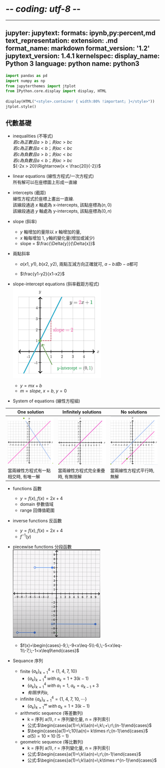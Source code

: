 # -*- coding: utf-8 -*-
---
jupyter:
  jupytext:
    formats: ipynb,py:percent,md
    text_representation:
      extension: .md
      format_name: markdown
      format_version: '1.2'
      jupytext_version: 1.4.1
  kernelspec:
    display_name: Python 3
    language: python
    name: python3
---

```python
import pandas as pd
import numpy as np
from jupyterthemes import jtplot
from IPython.core.display import display, HTML

display(HTML("<style>.container { width:80% !important; }</style>"))
jtplot.style()
```

## 代數基礎

<!-- #region -->
* inequalities (不等式)  
${若c為 正數 且 a > b；則 ac > bc}$   
${若c為 正數 且 a < b；則 ac < bc}$     
${若c為 負數 且 a > b；則 ac < bc}$     
${若c為 負數 且 a < b；則 ac > bc}$    
${-2x > 20}\Rightarrow{x < \frac{20}{-2}}$    
* linear equations (線性方程式/一次方程式)  
所有解可以在座標圖上形成一直線  



* intercepts (截距)  
線性方程式於座標上畫出一直線.  
該線段通過 ${x}$  軸處為 x-intercepts, 該點座標為${(n, 0)}$   
該線段通過 ${y}$  軸處為 y-intercepts, 該點座標為${(0, n)}$    

* slope (斜率)   
  * ${y}$ 軸增加的量除以 ${x}$ 軸增加的量,  
  * ${x}$ 軸每增加 1, ${y}$軸的變化量(增加或減少)
  * slope = $\frac{\Delta{y}}{\Delta{x}}$ 
* 兩點斜率
  * ${a(x1,\;y1),\;b(x2,\;y2)}$,  兩點互減方向正確就可, ${a-b} 或 {b-a}$都可
  
  * $\frac{y1-y2}{x1-x2}$
* slope-intercept equations (斜率截距方程式) 
![](../../source/algebra_basics_01.png)
  * ${y = mx + b}$ 
  * ${m = slope,\;x = b ,\;y = 0}$

* System of equations (線性方程組)




 One solution | Infinitely solutions | No solutions
--- | --- | ---
![](../../source/algebra_basics_02_1.png)|![](../../source/algebra_basics_02_2.png)|![](../../source/algebra_basics_02_3.png)
當兩線性方程式有一點相交時, 有唯一解 | 當兩線性方程式完全重疊時, 有無限解 | 當兩線性方程式平行時, 無解
  

* functions 函數
  * $y = f(x), f(x) = 2x + 4$ 
  * domain 參數值域
  * range 回傳值範圍
* inverse functions 反函數
  * $y = f(x), f(x) = 2x + 4$ 
  * $f^{-1}(y)$

* piecewise functions 分段函數
![](../../source/algebra_basics_03.png)
  * $f(x)=\begin{cases}-9,\;-9<x\leq-5\\-6,\;-5<x\leq-1\\-7,\;-1<x\leq9\end{cases}$
* Sequance 序列  
  * finite  ${\{a_k\}}_{k=1}^4 = \{1,\;4,\;7,\;10\}$  
    * ${\{a_k\}}_{k=1}^4\; with\; a_k = 1+3(k-1)$  
    * ${\{a_k\}}_{k=1}^4\; with\; a_1 = 1,\;a_k = a_{k-1} + 3$ 
    * ${有限序列 a,\;}$
  * infinite  ${\{a_k\}}_{k=1}^4 = \{1,\;4,\;7,\;10,\cdots\}$  
    * ${\{a_k\}}_{k=1}^\infty\;  with\; a_k = 1+3(k-1)$
  * arithmetic sequence (等差數列)
    * k = 序列 a(1), r = 序列變化量, n = 序列索引
    * 公式:$\begin{cases}a(1)=\;k\\a(n)=\;k\;+\;r\;(n-1)\end{cases}$
    * $\begin{cases}a(1)=\;10\\a(n)= k\times r\;(n-1)\end{cases}$
    * $a(5)= 10\times 10\;(5-1)$  
  * geometric sequence (等比數列)
    * k = 序列 a(1), r = 序列變化量, n = 序列索引
    * 公式:$\begin{cases}a(1)=\;k\\a(n)=\;r\;(n-1)\end{cases}$
    * 公式:$\begin{cases}a(1)=\;k\\a(n)=\;k\times r^{n-1}\end{cases}$
<!-- #endregion -->
